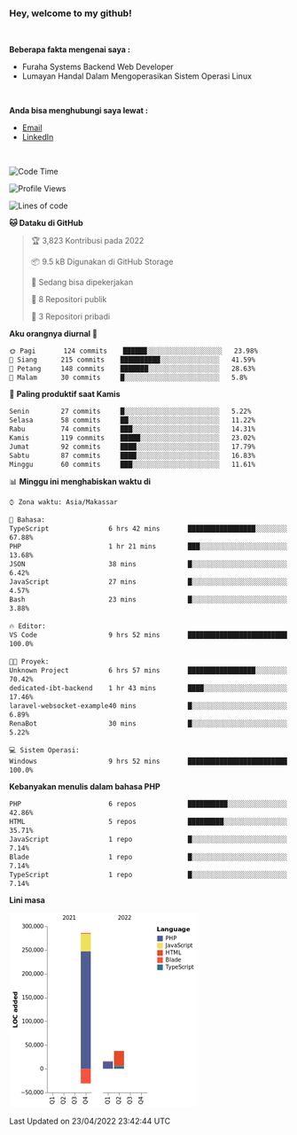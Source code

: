 <h3>Hey, welcome to my github!</h3>

<br>

<p><strong>Beberapa fakta mengenai saya :</strong></p>

<ul>
  <li>Furaha Systems Backend Web Developer</li>
  <li>Lumayan Handal Dalam Mengoperasikan Sistem Operasi Linux</li>
</ul>

<br>

<p><strong>Anda bisa menghubungi saya lewat :</strong></p>

<ul>
  <li><a href="mailto:renaldiapriyanto419@gmail.com">Email</a></li>
  <li><a href="https://www.linkedin.com/in/renaldi-kadang-314314206/">LinkedIn</a></li>
</ul>

<br>

<!--START_SECTION:waka-->
![Code Time](http://img.shields.io/badge/Code%20Time-90%20hrs%2055%20mins-blue)

![Profile Views](http://img.shields.io/badge/Profil%20dilihat-2-blue)

![Lines of code](https://img.shields.io/badge/Sejak%20Hello%20World%20aku%20telah%20menulis-308%20Thousand%20baris%20kode-blue)

**🐱 Dataku di GitHub** 

> 🏆 3,823 Kontribusi pada 2022
 > 
> 📦 9.5 kB Digunakan di GitHub Storage 
 > 
> 💼 Sedang bisa dipekerjakan
 > 
> 📜 8 Repositori publik 
 > 
> 🔑 3 Repositori pribadi  
 > 
**Aku orangnya diurnal 🐤** 

```text
🌞 Pagi       124 commits    ██████░░░░░░░░░░░░░░░░░░░   23.98% 
🌆 Siang      215 commits    ██████████░░░░░░░░░░░░░░░   41.59% 
🌃 Petang     148 commits    ███████░░░░░░░░░░░░░░░░░░   28.63% 
🌙 Malam      30 commits     █░░░░░░░░░░░░░░░░░░░░░░░░   5.8%

```
📅 **Paling produktif saat Kamis** 

```text
Senin        27 commits     █░░░░░░░░░░░░░░░░░░░░░░░░   5.22% 
Selasa       58 commits     ██░░░░░░░░░░░░░░░░░░░░░░░   11.22% 
Rabu         74 commits     ███░░░░░░░░░░░░░░░░░░░░░░   14.31% 
Kamis        119 commits    █████░░░░░░░░░░░░░░░░░░░░   23.02% 
Jumat        92 commits     ████░░░░░░░░░░░░░░░░░░░░░   17.79% 
Sabtu        87 commits     ████░░░░░░░░░░░░░░░░░░░░░   16.83% 
Minggu       60 commits     ███░░░░░░░░░░░░░░░░░░░░░░   11.61%

```


📊 **Minggu ini menghabiskan waktu di** 

```text
⌚︎ Zona waktu: Asia/Makassar

💬 Bahasa: 
TypeScript               6 hrs 42 mins       █████████████████░░░░░░░░   67.88% 
PHP                      1 hr 21 mins        ███░░░░░░░░░░░░░░░░░░░░░░   13.68% 
JSON                     38 mins             █░░░░░░░░░░░░░░░░░░░░░░░░   6.42% 
JavaScript               27 mins             █░░░░░░░░░░░░░░░░░░░░░░░░   4.57% 
Bash                     23 mins             █░░░░░░░░░░░░░░░░░░░░░░░░   3.88%

🔥 Editor: 
VS Code                  9 hrs 52 mins       █████████████████████████   100.0%

🐱‍💻 Proyek: 
Unknown Project          6 hrs 57 mins       █████████████████░░░░░░░░   70.42% 
dedicated-ibt-backend    1 hr 43 mins        ████░░░░░░░░░░░░░░░░░░░░░   17.46% 
laravel-websocket-example40 mins             █░░░░░░░░░░░░░░░░░░░░░░░░   6.89% 
RenaBot                  30 mins             █░░░░░░░░░░░░░░░░░░░░░░░░   5.22%

💻 Sistem Operasi: 
Windows                  9 hrs 52 mins       █████████████████████████   100.0%

```

**Kebanyakan menulis dalam bahasa PHP** 

```text
PHP                      6 repos             ██████████░░░░░░░░░░░░░░░   42.86% 
HTML                     5 repos             █████████░░░░░░░░░░░░░░░░   35.71% 
JavaScript               1 repo              █░░░░░░░░░░░░░░░░░░░░░░░░   7.14% 
Blade                    1 repo              █░░░░░░░░░░░░░░░░░░░░░░░░   7.14% 
TypeScript               1 repo              █░░░░░░░░░░░░░░░░░░░░░░░░   7.14%

```


**Lini masa**

![Chart not found](https://raw.githubusercontent.com/Sylent-Sys/Sylent-Sys/main/charts/bar_graph.png) 


 Last Updated on 23/04/2022 23:42:44 UTC
<!--END_SECTION:waka-->

